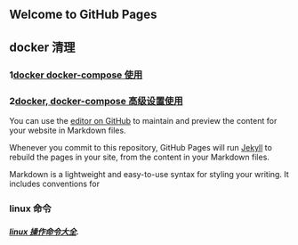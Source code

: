 ## Welcome to GitHub Pages



## docker 清理

### 1[docker docker-compose  使用](../docker/202101/20210104_01.MD)

### 2[docker, docker-compose 高级设置使用](../docker/202101/20210104_02.MD)


You can use the [editor on GitHub](https://github.com/liuliangbin/postgres/edit/master/README.md) to maintain and preview the content for your website in Markdown files.

Whenever you commit to this repository, GitHub Pages will run [Jekyll](https://jekyllrb.com/) to rebuild the pages in your site, from the content in your Markdown files.


Markdown is a lightweight and easy-to-use syntax for styling your writing. It includes conventions for


### linux 命令
##### [linux 操作命令大全](https://github.com/liuliangbin/blog/blob/master/linux/2017-08-18.MD).

 
